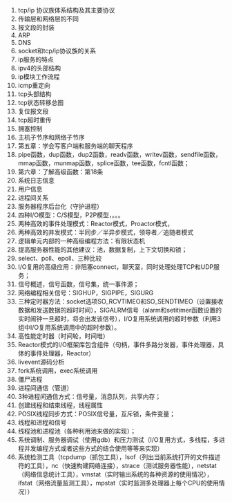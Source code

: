 1. tcp/ip 协议族体系结构及其主要协议
2. 传输层和网络层的不同
3. 报文段的封装
4. ARP
5. DNS
6. socket和tcp/ip协议族的关系                      
7. ip服务的特点
8. ipv4的头部结构
9. ip模块工作流程
10. icmp重定向
11. tcp头部结构
12. tcp状态转移总图
13. 复位报文段
14. tcp超时重传
15. 拥塞控制
16. 主机子节序和网络子节序
17. 第五章：学会写客户端和服务端的聊天程序
18. pipe函数，dup函数，dup2函数，readv函数，writev函数，sendfile函数，mmap函数，munmap函数，splice函数，tee函数，fcntl函数；
19. 第六章：了解高级函数：第18条
20. 系统日志信息
21. 用户信息
22. 进程间关系
23. 服务器程序后台化（守护进程）
24. 四种I/O模型：C/S模型，P2P模型，。。。
25. 两种高效的事件处理模式：Reactor模式，Proactor模式，
26. 两种高效的并发模式：半同步／半异步模式，领导者／追随者模式
27. 逻辑单元内部的一种高级编程方法：有限状态机
28. 提高服务器性能的其他建议：池，数据复制，上下文切换和锁；
29. select、poll、epoll、三种比较
30. I/O复用的高级应用：非阻塞connect，聊天室，同时处理处理TCP和UDP服务；
31. 信号概述，信号函数，信号集，统一事件源；
32. 网络编程相关信号：SIGHUP，SIGPIPE，SIGURG
33. 三种定时器方法：socket选项SO_RCVTIMEO和SO_SENDTIMEO（设置接收数据和发送数据的超时时间），SIGALRM信号（alarm和setitimer函数设置的实时闹钟一旦超时，将会出发该信号），I/O复用系统调用的超时参数（利用3组中I/O复用系统调用中的超时参数）。
34. 高性能定时器（时间轮，时间堆）
35. Reactor模式的I/O框架库包含组件（句柄，事件多路分发器，事件处理器，具体的事件处理器，Reactor）
36. livevent源码分析
37. fork系统调用，exec系统调用
38. 僵尸进程
39. 进程间通信（管道）
40. 3种进程间通信方式：信号量，消息队列，共享内存；
41. 创建线程和结束线程，线程属性
42. POSIX线程同步方式：POSIX信号量，互斥锁，条件变量；
43. 线程和进程和信号
44. 线程池和进程池（各种利用池来做的实现）；
45. 系统调制、服务器调试（使用gdb）和压力测试（I/O复用方式，多线程，多进程并发编程方式或者这些方式的结合使用等等来实现）
46. 系统检测工具（tcpdump（抓包工具），Isof（列出当前系统打开的文件描述符的工具），nc（快速构建网络连接），strace（测试服务器性能），netstat（网络信息统计工具），vmstat（实时输出系统的各种资源的使用情况），ifstat（网络流量监测工具），mpstat（实时监测多处理器上每个CPU的使用情况））